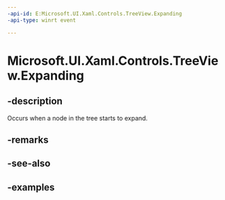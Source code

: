 ```yaml
---
-api-id: E:Microsoft.UI.Xaml.Controls.TreeView.Expanding
-api-type: winrt event

---
```

<!-- Event syntax.
public event TypedEventHandler Expanding<TreeView, TreeViewExpandingEventArgs>
-->

# Microsoft.UI.Xaml.Controls.TreeView.Expanding


## -description

Occurs when a node in the tree starts to expand.


## -remarks


## -see-also


## -examples


